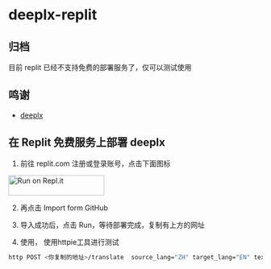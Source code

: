 # deeplx-replit

## 归档
目前 replit 已经不支持免费的部署服务了，仅可以测试使用

## 鸣谢
- [deeplx](https://github.com/OwO-Network/DeepLX)

## 在 Replit 免费服务上部署 deeplx

1. 前往 replit.com 注册或登录账号，点击下面图标
<a href="https://repl.it/github/shanyouli/deeplx-replit">
  <img alt="Run on Repl.it" src="https://repl.it/badge/github/shanyouli/deeplx-replit" style="height: 40px; width: 190px;" />
</a>

2. 再点击 Import form GitHub

3. 导入成功后，点击 Run，等待部署完成，复制有上方的网址

4. 使用， 使用httpie工具进行测试

``` sh
http POST <你复制的地址>/translate  source_lang="ZH" target_lang="EN" text="这个世界危在旦夕"
```

